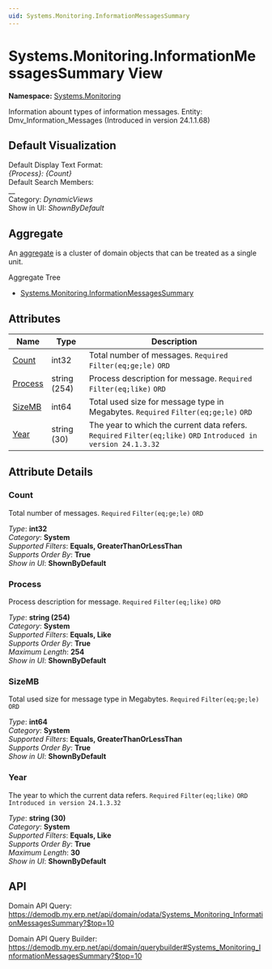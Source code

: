 ```yaml
---
uid: Systems.Monitoring.InformationMessagesSummary
---
```

# Systems.Monitoring.InformationMessagesSummary View

**Namespace:** [Systems.Monitoring](Systems.Monitoring.md)  

Information abount types of information messages. Entity: Dmv_Information_Messages (Introduced in version 24.1.1.68)

## Default Visualization
Default Display Text Format:  
_{Process}: {Count}_  
Default Search Members:  
__  
Category:  _DynamicViews_  
Show in UI:  _ShownByDefault_  

## Aggregate
An [aggregate](https://docs.erp.net/tech/advanced/concepts/aggregates.html) is a cluster of domain objects that can be treated as a single unit.  

Aggregate Tree  
* [Systems.Monitoring.InformationMessagesSummary](Systems.Monitoring.InformationMessagesSummary.md)  

## Attributes

| Name | Type | Description |
| ---- | ---- | --- |
| [Count](Systems.Monitoring.InformationMessagesSummary.md#count) | int32 | Total number of messages. `Required` `Filter(eq;ge;le)` `ORD` 
| [Process](Systems.Monitoring.InformationMessagesSummary.md#process) | string (254) | Process description for message. `Required` `Filter(eq;like)` `ORD` 
| [SizeMB](Systems.Monitoring.InformationMessagesSummary.md#sizemb) | int64 | Total used size for message type in Megabytes. `Required` `Filter(eq;ge;le)` `ORD` 
| [Year](Systems.Monitoring.InformationMessagesSummary.md#year) | string (30) | The year to which the current data refers. `Required` `Filter(eq;like)` `ORD` `Introduced in version 24.1.3.32` 


## Attribute Details

### Count

Total number of messages. `Required` `Filter(eq;ge;le)` `ORD`

_Type_: **int32**  
_Category_: **System**  
_Supported Filters_: **Equals, GreaterThanOrLessThan**  
_Supports Order By_: **True**  
_Show in UI_: **ShownByDefault**  

### Process

Process description for message. `Required` `Filter(eq;like)` `ORD`

_Type_: **string (254)**  
_Category_: **System**  
_Supported Filters_: **Equals, Like**  
_Supports Order By_: **True**  
_Maximum Length_: **254**  
_Show in UI_: **ShownByDefault**  

### SizeMB

Total used size for message type in Megabytes. `Required` `Filter(eq;ge;le)` `ORD`

_Type_: **int64**  
_Category_: **System**  
_Supported Filters_: **Equals, GreaterThanOrLessThan**  
_Supports Order By_: **True**  
_Show in UI_: **ShownByDefault**  

### Year

The year to which the current data refers. `Required` `Filter(eq;like)` `ORD` `Introduced in version 24.1.3.32`

_Type_: **string (30)**  
_Category_: **System**  
_Supported Filters_: **Equals, Like**  
_Supports Order By_: **True**  
_Maximum Length_: **30**  
_Show in UI_: **ShownByDefault**  


## API

Domain API Query:
<https://demodb.my.erp.net/api/domain/odata/Systems_Monitoring_InformationMessagesSummary?$top=10>

Domain API Query Builder:
<https://demodb.my.erp.net/api/domain/querybuilder#Systems_Monitoring_InformationMessagesSummary?$top=10>

